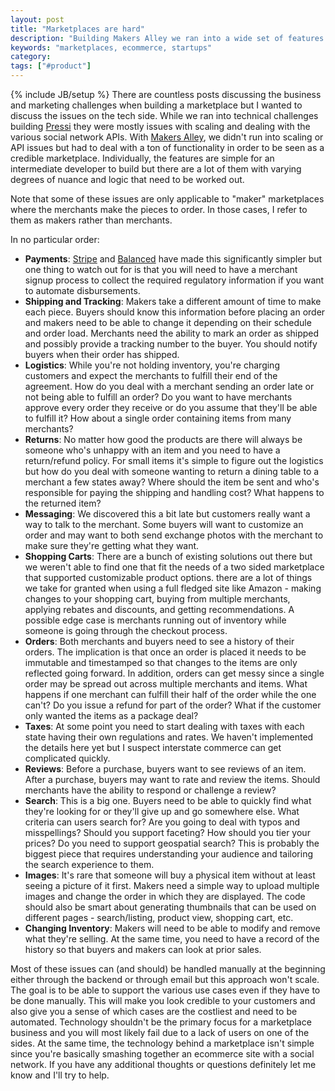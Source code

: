```yaml
---
layout: post
title: "Marketplaces are hard"
description: "Building Makers Alley we ran into a wide set of features we needed to implement that make marketplaces pretty hard from a technology standpoint as well."
keywords: "marketplaces, ecommerce, startups"
category:
tags: ["#product"]
---
```

{% include JB/setup %}
There are countless posts discussing the business and marketing challenges when building a marketplace but I wanted to discuss the issues on the tech side. While we ran into technical challenges building <a href="http://getpressi.com/" target="_blank">Pressi</a> they were mostly issues with scaling and dealing with the various social network APIs. With <a href="https://makersalley.com/" target="_blank">Makers Alley</a>, we didn't run into scaling or API issues but had to deal with a ton of functionality in order to be seen as a credible marketplace. Individually, the features are simple for an intermediate developer to build but there are a lot of them with varying degrees of nuance and logic that need to be worked out.

Note that some of these issues are only applicable to "maker" marketplaces where the merchants make the pieces to order. In those cases, I refer to them as makers rather than merchants.

In no particular order:

<ul class="bulleted">
	<li><strong>Payments</strong>: <a href="http://stripe.com/" target="_blank">Stripe</a> and <a href="https://www.balancedpayments.com/" target="_blank">Balanced</a> have made this significantly simpler but one thing to watch out for is that you will need to have a merchant signup process to collect the required regulatory information if you want to automate disbursements.</li>
	<li><strong>Shipping and Tracking</strong>: Makers take a different amount of time to make each piece. Buyers should know this information before placing an order and makers need to be able to change it depending on their schedule and order load. Merchants need the ability to mark an order as shipped and possibly provide a tracking number to the buyer. You should notify buyers when their order has shipped.</li>
	<li><strong>Logistics</strong>: While you're not holding inventory, you're charging customers and expect the merchants to fulfill their end of the agreement. How do you deal with a merchant sending an order late or not being able to fulfill an order? Do you want to have merchants approve every order they receive or do you assume that they'll be able to fulfill it? How about a single order containing items from many merchants?</li>
	<li><strong>Returns</strong>: No matter how good the products are there will always be someone who's unhappy with an item and you need to have a return/refund policy. For small items it's simple to figure out the logistics but how do you deal with someone wanting to return a dining table to a merchant a few states away? Where should the item be sent and who's responsible for paying the shipping and handling cost? What happens to the returned item?</li>
	<li><strong>Messaging</strong>: We discovered this a bit late but customers really want a way to talk to the merchant. Some buyers will want to customize an order and may want to both send exchange photos with the merchant to make sure they're getting what they want.</li>
	<li><strong>Shopping Carts</strong>: There are a bunch of existing solutions out there but we weren't able to find one that fit the needs of a two sided marketplace that supported customizable product options. there are a lot of things we take for granted when using a full fledged site like Amazon - making changes to your shopping cart, buying from multiple merchants, applying rebates and discounts, and getting recommendations. A possible edge case is merchants running out of inventory while someone is going through the checkout process.</li>
	<li><strong>Orders</strong>: Both merchants and buyers need to see a history of their orders. The implication is that once an order is placed it needs to be immutable and timestamped so that changes to the items are only reflected going forward. In addition, orders can get messy since a single order may be spread out across multiple merchants and items. What happens if one merchant can fulfill their half of the order while the one can't? Do you issue a refund for part of the order? What if the customer only wanted the items as a package deal?</li>
	<li><strong>Taxes</strong>: At some point you need to start dealing with taxes with each state having their own regulations and rates. We haven't implemented the details here yet but I suspect interstate commerce can get complicated quickly.</li>
	<li><strong>Reviews</strong>: Before a purchase, buyers want to see reviews of an item. After a purchase, buyers may want to rate and review the items. Should merchants have the ability to respond or challenge a review?</li>
	<li><strong>Search</strong>: This is a big one. Buyers need to be able to quickly find what they're looking for or they'll give up and go somewhere else. What criteria can users search for? Are you going to deal with typos and misspellings? Should you support faceting? How should you tier your prices? Do you need to support geospatial search? This is probably the biggest piece that requires understanding your audience and tailoring the search experience to them.</li>
	<li><strong>Images</strong>: It's rare that someone will buy a physical item without at least seeing a picture of it first. Makers need a simple way to upload multiple images and change the order in which they are displayed. The code should also be smart about generating thumbnails that can be used on different pages - search/listing, product view, shopping cart, etc.</li>
	<li><strong>Changing Inventory</strong>: Makers will need to be able to modify and remove what they're selling. At the same time, you need to have a record of the history so that buyers and makers can look at prior sales.</li>
</ul>

Most of these issues can (and should) be handled manually at the beginning either through the backend or through email but this approach won't scale. The goal is to be able to support the various use cases even if they have to be done manually. This will make you look credible to your customers and also give you a sense of which cases are the costliest and need to be automated. Technology shouldn't be the primary focus for a marketplace business and you will most likely fail due to a lack of users on one of the sides. At the same time, the technology behind a marketplace isn't simple since you're basically smashing together an ecommerce site with a social network. If you have any additional thoughts or questions definitely let me know and I'll try to help.
